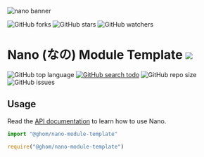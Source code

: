 ![nano banner](https://raw.githubusercontent.com/NanoWorkspace/core/master/assets/images/banner.jpg)

![GitHub forks](https://img.shields.io/github/forks/NanoWorkspace/module-template?color=black&logo=github&style=for-the-badge) ![GitHub stars](https://img.shields.io/github/stars/NanoWorkspace/module-template?color=black&logo=github&style=for-the-badge) ![GitHub watchers](https://img.shields.io/github/watchers/NanoWorkspace/module-template?color=black&logo=github&style=for-the-badge)

# Nano (なの) Module Template ![](https://raw.githubusercontent.com/NanoWorkspace/core/master/assets/images/logo.png)

![GitHub top language](https://img.shields.io/github/languages/top/NanoWorkspace/module-template?color=%23BDB76B&style=plastic)
[![GitHub search todo](https://img.shields.io/github/search/NanoWorkspace/module-template/todo?color=%23BDB76B&label=todo%20count&style=plastic)](https://github.com/NanoWorkspace/module_reaction-role/search?l=TypeScript&q=todo)
![GitHub repo size](https://img.shields.io/github/repo-size/NanoWorkspace/module-template?color=%23BDB76B&label=size&style=plastic)
![GitHub issues](https://img.shields.io/github/issues/NanoWorkspace/module-template?color=%23BDB76B&style=plastic)

## Usage

Read the [API documentation](https://nanoworkspace.github.io/docs) to learn how to use Nano.

```ts
import "@ghom/nano-module-template"
```

```js
require("@ghom/nano-module-template")
```
